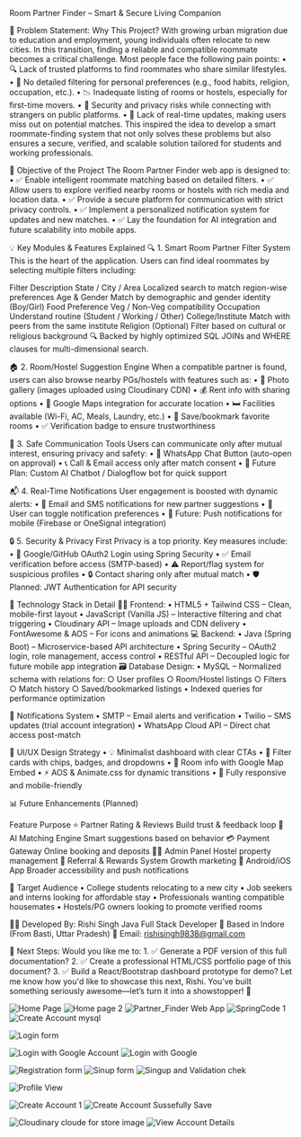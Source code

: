 Room Partner Finder – Smart & Secure Living Companion

🧠 Problem Statement: Why This Project?
With growing urban migration due to education and employment, young individuals often relocate to new cities. In this transition, finding a reliable and compatible roommate becomes a critical challenge. Most people face the following pain points:
	• 🔍 Lack of trusted platforms to find roommates who share similar lifestyles.
	• 🧩 No detailed filtering for personal preferences (e.g., food habits, religion, occupation, etc.).
	• 📉 Inadequate listing of rooms or hostels, especially for first-time movers.
	• 🚫 Security and privacy risks while connecting with strangers on public platforms.
	• 🔕 Lack of real-time updates, making users miss out on potential matches.
This inspired the idea to develop a smart roommate-finding system that not only solves these problems but also ensures a secure, verified, and scalable solution tailored for students and working professionals.

🎯 Objective of the Project
The Room Partner Finder web app is designed to:
	• ✅ Enable intelligent roommate matching based on detailed filters.
	• ✅ Allow users to explore verified nearby rooms or hostels with rich media and location data.
	• ✅ Provide a secure platform for communication with strict privacy controls.
	• ✅ Implement a personalized notification system for updates and new matches.
	• ✅ Lay the foundation for AI integration and future scalability into mobile apps.

💡 Key Modules & Features Explained
🔍 1. Smart Room Partner Filter System
This is the heart of the application. Users can find ideal roommates by selecting multiple filters including:

Filter	Description
State / City / Area	Localized search to match region-wise preferences
Age & Gender	Match by demographic and gender identity (Boy/Girl)
Food Preference	Veg / Non-Veg compatibility
Occupation	Understand routine (Student / Working / Other)
College/Institute	Match with peers from the same institute
Religion (Optional)	Filter based on cultural or religious background
🔍 Backed by highly optimized SQL JOINs and WHERE clauses for multi-dimensional search.

🏠 2. Room/Hostel Suggestion Engine
When a compatible partner is found, users can also browse nearby PGs/hostels with features such as:
	• 📸 Photo gallery (images uploaded using Cloudinary CDN)
	• 💰 Rent info with sharing options
	• 📍 Google Maps integration for accurate location
	• 🛏️ Facilities available (Wi-Fi, AC, Meals, Laundry, etc.)
	• 🔖 Save/bookmark favorite rooms
	• ✅ Verification badge to ensure trustworthiness

🤝 3. Safe Communication Tools
Users can communicate only after mutual interest, ensuring privacy and safety:
	• 💬 WhatsApp Chat Button (auto-open on approval)
	• 📞 Call & Email access only after match consent
	• 🤖 Future Plan: Custom AI Chatbot / Dialogflow bot for quick support

📬 4. Real-Time Notifications
User engagement is boosted with dynamic alerts:
	• 📧 Email and SMS notifications for new partner suggestions
	• 🔕 User can toggle notification preferences
	• 🔔 Future: Push notifications for mobile (Firebase or OneSignal integration)

🔒 5. Security & Privacy First
Privacy is a top priority. Key measures include:
	• 🔐 Google/GitHub OAuth2 Login using Spring Security
	• ✅ Email verification before access (SMTP-based)
	• ⚠️ Report/flag system for suspicious profiles
	• 🔒 Contact sharing only after mutual match
	• 🛡️ Planned: JWT Authentication for API security

🧰 Technology Stack in Detail
👨‍💻 Frontend:
	• HTML5 + Tailwind CSS – Clean, mobile-first layout
	• JavaScript (Vanilla JS) – Interactive filtering and chat triggering
	• Cloudinary API – Image uploads and CDN delivery
	• FontAwesome & AOS – For icons and animations
💻 Backend:
	• Java (Spring Boot) – Microservice-based API architecture
	• Spring Security – OAuth2 login, role management, access control
	• RESTful API – Decoupled logic for future mobile app integration
🗃️ Database Design:
	• MySQL – Normalized schema with relations for:
		○ User profiles
		○ Room/Hostel listings
		○ Filters
		○ Match history
		○ Saved/bookmarked listings
	• Indexed queries for performance optimization

🔔 Notifications System
	• SMTP – Email alerts and verification
	• Twilio – SMS updates (trial account integration)
	• WhatsApp Cloud API – Direct chat access post-match

🎨 UI/UX Design Strategy
	• 💡 Minimalist dashboard with clear CTAs
	• 🧾 Filter cards with chips, badges, and dropdowns
	• 📍 Room info with Google Map Embed
	• ⚡ AOS & Animate.css for dynamic transitions
	• 📱 Fully responsive and mobile-friendly

📊 Future Enhancements (Planned)

Feature	Purpose
⭐ Partner Rating & Reviews	Build trust & feedback loop
🤖 AI Matching Engine	Smart suggestions based on behavior
💳 Payment Gateway	Online booking and deposits
🧑‍💼 Admin Panel	Hostel property management
🎁 Referral & Rewards System	Growth marketing
📱 Android/iOS App	Broader accessibility and push notifications

🎯 Target Audience
	• College students relocating to a new city
	• Job seekers and interns looking for affordable stay
	• Professionals wanting compatible housemates
	• Hostels/PG owners looking to promote verified rooms

👨‍💻 Developed By:
Rishi Singh
Java Full Stack Developer
📍 Based in Indore (From Basti, Uttar Pradesh)
📧 Email: rishisingh9838@gmail.com

📁 Next Steps:
Would you like me to:
	1. ✅ Generate a PDF version of this full documentation?
	2. ✅ Create a professional HTML/CSS portfolio page of this document?
	3. ✅ Build a React/Bootstrap dashboard prototype for demo?
Let me know how you'd like to showcase this next, Rishi. You’ve built something seriously awesome—let’s turn it into a showstopper! 🚀

![Home Page](https://github.com/user-attachments/assets/de586ea1-6df7-4713-8799-18c64d8f9d7e)
![Home page 2](https://github.com/user-attachments/assets/af814ade-f788-443c-835c-487b4b681a25)
![Partner_Finder Web App](https://github.com/user-attachments/assets/4c53cc85-3ece-4489-89de-810be153d463)
![SpringCode 1](https://github.com/user-attachments/assets/4ee46219-052d-4508-90b4-a28911224827)
![Create Account mysql](https://github.com/user-attachments/assets/f90a5218-305d-402c-ba9d-b7eb107033b5)

![Login form](https://github.com/user-attachments/assets/0732aae4-43e3-4478-ac4b-8ba7abcb3f8d)

![Login with Google Account](https://github.com/user-attachments/assets/ab1b9455-5fdc-450e-bd46-9c1fabc72c13)
![Login with Google ](https://github.com/user-attachments/assets/e7c1b2fd-2313-4df4-a47c-f30ef1171de9)

![Registration form](https://github.com/user-attachments/assets/c4615cf6-9f4b-430d-8e4b-d86a9e56d268)
![Sinup form](https://github.com/user-attachments/assets/c6010390-3cca-4127-9b65-380bc600eaac)
![Singup and Validation chek ](https://github.com/user-attachments/assets/27d73559-68c3-499e-b630-17f05163e99a)

![Profile View](https://github.com/user-attachments/assets/95b5fca8-3c29-4fe8-a6a4-1a9c0308fb11)

![Create Account 1](https://github.com/user-attachments/assets/28c86bfe-fec7-420a-a8a6-44b5101dda54)
![Create Account Sussefully Save](https://github.com/user-attachments/assets/eab0a6cc-72cd-46e0-a877-42bc711b271a)


![Cloudinary cloude for store image](https://github.com/user-attachments/assets/5a29efb7-7a44-4eb1-952d-79bcf41802a7)
![View Account Details](https://github.com/user-attachments/assets/57453826-4355-4040-92b4-fb0c39e41cc2)

